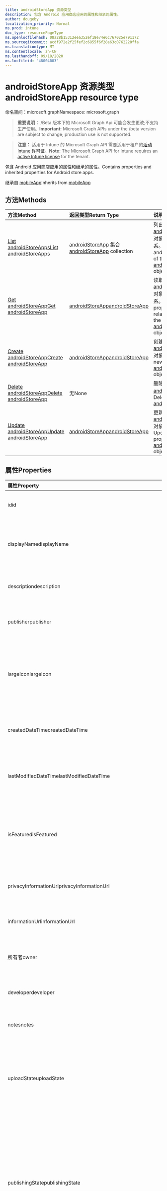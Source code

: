 ```yaml
---
title: androidStoreApp 资源类型
description: 包含 Android 应用商店应用的属性和继承的属性。
author: dougeby
localization_priority: Normal
ms.prod: intune
doc_type: resourcePageType
ms.openlocfilehash: 08a28b15312eea352ef18e74e6c767025e791172
ms.sourcegitcommit: acdf972e2f25fef2c6855f6f28a63c0762228ffa
ms.translationtype: MT
ms.contentlocale: zh-CN
ms.lasthandoff: 09/18/2020
ms.locfileid: "48004003"
---
```

# <a name="androidstoreapp-resource-type"></a><span data-ttu-id="72d74-103">androidStoreApp 资源类型</span><span class="sxs-lookup"><span data-stu-id="72d74-103">androidStoreApp resource type</span></span>

<span data-ttu-id="72d74-104">命名空间：microsoft.graph</span><span class="sxs-lookup"><span data-stu-id="72d74-104">Namespace: microsoft.graph</span></span>

> <span data-ttu-id="72d74-105">**重要说明：** /Beta 版本下的 Microsoft Graph Api 可能会发生更改;不支持生产使用。</span><span class="sxs-lookup"><span data-stu-id="72d74-105">**Important:** Microsoft Graph APIs under the /beta version are subject to change; production use is not supported.</span></span>

> <span data-ttu-id="72d74-106">**注意：** 适用于 Intune 的 Microsoft Graph API 需要适用于租户的[活动 Intune 许可证](https://go.microsoft.com/fwlink/?linkid=839381)。</span><span class="sxs-lookup"><span data-stu-id="72d74-106">**Note:** The Microsoft Graph API for Intune requires an [active Intune license](https://go.microsoft.com/fwlink/?linkid=839381) for the tenant.</span></span>

<span data-ttu-id="72d74-107">包含 Android 应用商店应用的属性和继承的属性。</span><span class="sxs-lookup"><span data-stu-id="72d74-107">Contains properties and inherited properties for Android store apps.</span></span>


<span data-ttu-id="72d74-108">继承自 [mobileApp](../resources/intune-shared-mobileapp.md)</span><span class="sxs-lookup"><span data-stu-id="72d74-108">Inherits from [mobileApp](../resources/intune-shared-mobileapp.md)</span></span>

## <a name="methods"></a><span data-ttu-id="72d74-109">方法</span><span class="sxs-lookup"><span data-stu-id="72d74-109">Methods</span></span>
|<span data-ttu-id="72d74-110">方法</span><span class="sxs-lookup"><span data-stu-id="72d74-110">Method</span></span>|<span data-ttu-id="72d74-111">返回类型</span><span class="sxs-lookup"><span data-stu-id="72d74-111">Return Type</span></span>|<span data-ttu-id="72d74-112">说明</span><span class="sxs-lookup"><span data-stu-id="72d74-112">Description</span></span>|
|:---|:---|:---|
|[<span data-ttu-id="72d74-113">List androidStoreApps</span><span class="sxs-lookup"><span data-stu-id="72d74-113">List androidStoreApps</span></span>](../api/intune-apps-androidstoreapp-list.md)|<span data-ttu-id="72d74-114">[androidStoreApp](../resources/intune-apps-androidstoreapp.md) 集合</span><span class="sxs-lookup"><span data-stu-id="72d74-114">[androidStoreApp](../resources/intune-apps-androidstoreapp.md) collection</span></span>|<span data-ttu-id="72d74-115">列出 [androidStoreApp](../resources/intune-apps-androidstoreapp.md) 对象的属性和关系。</span><span class="sxs-lookup"><span data-stu-id="72d74-115">List properties and relationships of the [androidStoreApp](../resources/intune-apps-androidstoreapp.md) objects.</span></span>|
|[<span data-ttu-id="72d74-116">Get androidStoreApp</span><span class="sxs-lookup"><span data-stu-id="72d74-116">Get androidStoreApp</span></span>](../api/intune-apps-androidstoreapp-get.md)|[<span data-ttu-id="72d74-117">androidStoreApp</span><span class="sxs-lookup"><span data-stu-id="72d74-117">androidStoreApp</span></span>](../resources/intune-apps-androidstoreapp.md)|<span data-ttu-id="72d74-118">读取 [androidStoreApp](../resources/intune-apps-androidstoreapp.md) 对象的属性和关系。</span><span class="sxs-lookup"><span data-stu-id="72d74-118">Read properties and relationships of the [androidStoreApp](../resources/intune-apps-androidstoreapp.md) object.</span></span>|
|[<span data-ttu-id="72d74-119">Create androidStoreApp</span><span class="sxs-lookup"><span data-stu-id="72d74-119">Create androidStoreApp</span></span>](../api/intune-apps-androidstoreapp-create.md)|[<span data-ttu-id="72d74-120">androidStoreApp</span><span class="sxs-lookup"><span data-stu-id="72d74-120">androidStoreApp</span></span>](../resources/intune-apps-androidstoreapp.md)|<span data-ttu-id="72d74-121">创建新的 [androidStoreApp](../resources/intune-apps-androidstoreapp.md) 对象。</span><span class="sxs-lookup"><span data-stu-id="72d74-121">Create a new [androidStoreApp](../resources/intune-apps-androidstoreapp.md) object.</span></span>|
|[<span data-ttu-id="72d74-122">Delete androidStoreApp</span><span class="sxs-lookup"><span data-stu-id="72d74-122">Delete androidStoreApp</span></span>](../api/intune-apps-androidstoreapp-delete.md)|<span data-ttu-id="72d74-123">无</span><span class="sxs-lookup"><span data-stu-id="72d74-123">None</span></span>|<span data-ttu-id="72d74-124">删除 [androidStoreApp](../resources/intune-apps-androidstoreapp.md)。</span><span class="sxs-lookup"><span data-stu-id="72d74-124">Deletes a [androidStoreApp](../resources/intune-apps-androidstoreapp.md).</span></span>|
|[<span data-ttu-id="72d74-125">Update androidStoreApp</span><span class="sxs-lookup"><span data-stu-id="72d74-125">Update androidStoreApp</span></span>](../api/intune-apps-androidstoreapp-update.md)|[<span data-ttu-id="72d74-126">androidStoreApp</span><span class="sxs-lookup"><span data-stu-id="72d74-126">androidStoreApp</span></span>](../resources/intune-apps-androidstoreapp.md)|<span data-ttu-id="72d74-127">更新 [androidStoreApp](../resources/intune-apps-androidstoreapp.md) 对象的属性。</span><span class="sxs-lookup"><span data-stu-id="72d74-127">Update the properties of a [androidStoreApp](../resources/intune-apps-androidstoreapp.md) object.</span></span>|

## <a name="properties"></a><span data-ttu-id="72d74-128">属性</span><span class="sxs-lookup"><span data-stu-id="72d74-128">Properties</span></span>
|<span data-ttu-id="72d74-129">属性</span><span class="sxs-lookup"><span data-stu-id="72d74-129">Property</span></span>|<span data-ttu-id="72d74-130">类型</span><span class="sxs-lookup"><span data-stu-id="72d74-130">Type</span></span>|<span data-ttu-id="72d74-131">说明</span><span class="sxs-lookup"><span data-stu-id="72d74-131">Description</span></span>|
|:---|:---|:---|
|<span data-ttu-id="72d74-132">id</span><span class="sxs-lookup"><span data-stu-id="72d74-132">id</span></span>|<span data-ttu-id="72d74-133">String</span><span class="sxs-lookup"><span data-stu-id="72d74-133">String</span></span>|<span data-ttu-id="72d74-134">实体的键。</span><span class="sxs-lookup"><span data-stu-id="72d74-134">Key of the entity.</span></span> <span data-ttu-id="72d74-135">继承自 [mobileApp](../resources/intune-shared-mobileapp.md)</span><span class="sxs-lookup"><span data-stu-id="72d74-135">Inherited from [mobileApp](../resources/intune-shared-mobileapp.md)</span></span>|
|<span data-ttu-id="72d74-136">displayName</span><span class="sxs-lookup"><span data-stu-id="72d74-136">displayName</span></span>|<span data-ttu-id="72d74-137">String</span><span class="sxs-lookup"><span data-stu-id="72d74-137">String</span></span>|<span data-ttu-id="72d74-138">管理员提供或导入的应用标题。</span><span class="sxs-lookup"><span data-stu-id="72d74-138">The admin provided or imported title of the app.</span></span> <span data-ttu-id="72d74-139">继承自 [mobileApp](../resources/intune-shared-mobileapp.md)</span><span class="sxs-lookup"><span data-stu-id="72d74-139">Inherited from [mobileApp](../resources/intune-shared-mobileapp.md)</span></span>|
|<span data-ttu-id="72d74-140">description</span><span class="sxs-lookup"><span data-stu-id="72d74-140">description</span></span>|<span data-ttu-id="72d74-141">String</span><span class="sxs-lookup"><span data-stu-id="72d74-141">String</span></span>|<span data-ttu-id="72d74-142">应用的说明。</span><span class="sxs-lookup"><span data-stu-id="72d74-142">The description of the app.</span></span> <span data-ttu-id="72d74-143">继承自 [mobileApp](../resources/intune-shared-mobileapp.md)</span><span class="sxs-lookup"><span data-stu-id="72d74-143">Inherited from [mobileApp](../resources/intune-shared-mobileapp.md)</span></span>|
|<span data-ttu-id="72d74-144">publisher</span><span class="sxs-lookup"><span data-stu-id="72d74-144">publisher</span></span>|<span data-ttu-id="72d74-145">String</span><span class="sxs-lookup"><span data-stu-id="72d74-145">String</span></span>|<span data-ttu-id="72d74-146">应用的发布者。</span><span class="sxs-lookup"><span data-stu-id="72d74-146">The publisher of the app.</span></span> <span data-ttu-id="72d74-147">继承自 [mobileApp](../resources/intune-shared-mobileapp.md)</span><span class="sxs-lookup"><span data-stu-id="72d74-147">Inherited from [mobileApp](../resources/intune-shared-mobileapp.md)</span></span>|
|<span data-ttu-id="72d74-148">largeIcon</span><span class="sxs-lookup"><span data-stu-id="72d74-148">largeIcon</span></span>|[<span data-ttu-id="72d74-149">mimeContent</span><span class="sxs-lookup"><span data-stu-id="72d74-149">mimeContent</span></span>](../resources/intune-shared-mimecontent.md)|<span data-ttu-id="72d74-150">要显示在应用详细信息中并用于图标上传的大图标。</span><span class="sxs-lookup"><span data-stu-id="72d74-150">The large icon, to be displayed in the app details and used for upload of the icon.</span></span> <span data-ttu-id="72d74-151">继承自 [mobileApp](../resources/intune-shared-mobileapp.md)</span><span class="sxs-lookup"><span data-stu-id="72d74-151">Inherited from [mobileApp](../resources/intune-shared-mobileapp.md)</span></span>|
|<span data-ttu-id="72d74-152">createdDateTime</span><span class="sxs-lookup"><span data-stu-id="72d74-152">createdDateTime</span></span>|<span data-ttu-id="72d74-153">DateTimeOffset</span><span class="sxs-lookup"><span data-stu-id="72d74-153">DateTimeOffset</span></span>|<span data-ttu-id="72d74-154">创建应用的日期和时间。</span><span class="sxs-lookup"><span data-stu-id="72d74-154">The date and time the app was created.</span></span> <span data-ttu-id="72d74-155">继承自 [mobileApp](../resources/intune-shared-mobileapp.md)</span><span class="sxs-lookup"><span data-stu-id="72d74-155">Inherited from [mobileApp](../resources/intune-shared-mobileapp.md)</span></span>|
|<span data-ttu-id="72d74-156">lastModifiedDateTime</span><span class="sxs-lookup"><span data-stu-id="72d74-156">lastModifiedDateTime</span></span>|<span data-ttu-id="72d74-157">DateTimeOffset</span><span class="sxs-lookup"><span data-stu-id="72d74-157">DateTimeOffset</span></span>|<span data-ttu-id="72d74-158">上次修改应用的日期和时间。</span><span class="sxs-lookup"><span data-stu-id="72d74-158">The date and time the app was last modified.</span></span> <span data-ttu-id="72d74-159">继承自 [mobileApp](../resources/intune-shared-mobileapp.md)</span><span class="sxs-lookup"><span data-stu-id="72d74-159">Inherited from [mobileApp](../resources/intune-shared-mobileapp.md)</span></span>|
|<span data-ttu-id="72d74-160">isFeatured</span><span class="sxs-lookup"><span data-stu-id="72d74-160">isFeatured</span></span>|<span data-ttu-id="72d74-161">Boolean</span><span class="sxs-lookup"><span data-stu-id="72d74-161">Boolean</span></span>|<span data-ttu-id="72d74-162">指示应用是否被管理员标记为特色的值。继承自 [mobileApp](../resources/intune-shared-mobileapp.md)</span><span class="sxs-lookup"><span data-stu-id="72d74-162">The value indicating whether the app is marked as featured by the admin. Inherited from [mobileApp](../resources/intune-shared-mobileapp.md)</span></span>|
|<span data-ttu-id="72d74-163">privacyInformationUrl</span><span class="sxs-lookup"><span data-stu-id="72d74-163">privacyInformationUrl</span></span>|<span data-ttu-id="72d74-164">String</span><span class="sxs-lookup"><span data-stu-id="72d74-164">String</span></span>|<span data-ttu-id="72d74-165">隐私声明 URL。</span><span class="sxs-lookup"><span data-stu-id="72d74-165">The privacy statement Url.</span></span> <span data-ttu-id="72d74-166">继承自 [mobileApp](../resources/intune-shared-mobileapp.md)</span><span class="sxs-lookup"><span data-stu-id="72d74-166">Inherited from [mobileApp](../resources/intune-shared-mobileapp.md)</span></span>|
|<span data-ttu-id="72d74-167">informationUrl</span><span class="sxs-lookup"><span data-stu-id="72d74-167">informationUrl</span></span>|<span data-ttu-id="72d74-168">String</span><span class="sxs-lookup"><span data-stu-id="72d74-168">String</span></span>|<span data-ttu-id="72d74-169">详细信息 URL。</span><span class="sxs-lookup"><span data-stu-id="72d74-169">The more information Url.</span></span> <span data-ttu-id="72d74-170">继承自 [mobileApp](../resources/intune-shared-mobileapp.md)</span><span class="sxs-lookup"><span data-stu-id="72d74-170">Inherited from [mobileApp](../resources/intune-shared-mobileapp.md)</span></span>|
|<span data-ttu-id="72d74-171">所有者</span><span class="sxs-lookup"><span data-stu-id="72d74-171">owner</span></span>|<span data-ttu-id="72d74-172">String</span><span class="sxs-lookup"><span data-stu-id="72d74-172">String</span></span>|<span data-ttu-id="72d74-173">应用的所有者。</span><span class="sxs-lookup"><span data-stu-id="72d74-173">The owner of the app.</span></span> <span data-ttu-id="72d74-174">继承自 [mobileApp](../resources/intune-shared-mobileapp.md)</span><span class="sxs-lookup"><span data-stu-id="72d74-174">Inherited from [mobileApp](../resources/intune-shared-mobileapp.md)</span></span>|
|<span data-ttu-id="72d74-175">developer</span><span class="sxs-lookup"><span data-stu-id="72d74-175">developer</span></span>|<span data-ttu-id="72d74-176">String</span><span class="sxs-lookup"><span data-stu-id="72d74-176">String</span></span>|<span data-ttu-id="72d74-177">应用的开发者。</span><span class="sxs-lookup"><span data-stu-id="72d74-177">The developer of the app.</span></span> <span data-ttu-id="72d74-178">继承自 [mobileApp](../resources/intune-shared-mobileapp.md)</span><span class="sxs-lookup"><span data-stu-id="72d74-178">Inherited from [mobileApp](../resources/intune-shared-mobileapp.md)</span></span>|
|<span data-ttu-id="72d74-179">notes</span><span class="sxs-lookup"><span data-stu-id="72d74-179">notes</span></span>|<span data-ttu-id="72d74-180">String</span><span class="sxs-lookup"><span data-stu-id="72d74-180">String</span></span>|<span data-ttu-id="72d74-181">应用的备注。</span><span class="sxs-lookup"><span data-stu-id="72d74-181">Notes for the app.</span></span> <span data-ttu-id="72d74-182">继承自 [mobileApp](../resources/intune-shared-mobileapp.md)</span><span class="sxs-lookup"><span data-stu-id="72d74-182">Inherited from [mobileApp](../resources/intune-shared-mobileapp.md)</span></span>|
|<span data-ttu-id="72d74-183">uploadState</span><span class="sxs-lookup"><span data-stu-id="72d74-183">uploadState</span></span>|<span data-ttu-id="72d74-184">Int32</span><span class="sxs-lookup"><span data-stu-id="72d74-184">Int32</span></span>|<span data-ttu-id="72d74-185">上载状态。</span><span class="sxs-lookup"><span data-stu-id="72d74-185">The upload state.</span></span> <span data-ttu-id="72d74-186">可能的值包括： 0- `Not Ready` 、1- `Ready` 、2- `Processing` 。</span><span class="sxs-lookup"><span data-stu-id="72d74-186">Possible values are: 0 - `Not Ready`, 1 - `Ready`, 2 - `Processing`.</span></span> <span data-ttu-id="72d74-187">继承自 [mobileApp](../resources/intune-shared-mobileapp.md)</span><span class="sxs-lookup"><span data-stu-id="72d74-187">Inherited from [mobileApp](../resources/intune-shared-mobileapp.md)</span></span>|
|<span data-ttu-id="72d74-188">publishingState</span><span class="sxs-lookup"><span data-stu-id="72d74-188">publishingState</span></span>|[<span data-ttu-id="72d74-189">mobileAppPublishingState</span><span class="sxs-lookup"><span data-stu-id="72d74-189">mobileAppPublishingState</span></span>](../resources/intune-apps-mobileapppublishingstate.md)|<span data-ttu-id="72d74-190">应用的发布状态。</span><span class="sxs-lookup"><span data-stu-id="72d74-190">The publishing state for the app.</span></span> <span data-ttu-id="72d74-191">除非应用已发布，否则无法分配应用。</span><span class="sxs-lookup"><span data-stu-id="72d74-191">The app cannot be assigned unless the app is published.</span></span> <span data-ttu-id="72d74-192">继承自 [mobileApp](../resources/intune-shared-mobileapp.md)。</span><span class="sxs-lookup"><span data-stu-id="72d74-192">Inherited from [mobileApp](../resources/intune-shared-mobileapp.md).</span></span> <span data-ttu-id="72d74-193">可取值为：`notPublished`、`processing`、`published`。</span><span class="sxs-lookup"><span data-stu-id="72d74-193">Possible values are: `notPublished`, `processing`, `published`.</span></span>|
|<span data-ttu-id="72d74-194">isAssigned</span><span class="sxs-lookup"><span data-stu-id="72d74-194">isAssigned</span></span>|<span data-ttu-id="72d74-195">Boolean</span><span class="sxs-lookup"><span data-stu-id="72d74-195">Boolean</span></span>|<span data-ttu-id="72d74-196">指示是否至少向一个组分配了应用程序的值。</span><span class="sxs-lookup"><span data-stu-id="72d74-196">The value indicating whether the app is assigned to at least one group.</span></span> <span data-ttu-id="72d74-197">继承自 [mobileApp](../resources/intune-shared-mobileapp.md)</span><span class="sxs-lookup"><span data-stu-id="72d74-197">Inherited from [mobileApp](../resources/intune-shared-mobileapp.md)</span></span>|
|<span data-ttu-id="72d74-198">roleScopeTagIds</span><span class="sxs-lookup"><span data-stu-id="72d74-198">roleScopeTagIds</span></span>|<span data-ttu-id="72d74-199">String collection</span><span class="sxs-lookup"><span data-stu-id="72d74-199">String collection</span></span>|<span data-ttu-id="72d74-200">此移动应用的作用域标记 id 列表。</span><span class="sxs-lookup"><span data-stu-id="72d74-200">List of scope tag ids for this mobile app.</span></span> <span data-ttu-id="72d74-201">继承自 [mobileApp](../resources/intune-shared-mobileapp.md)</span><span class="sxs-lookup"><span data-stu-id="72d74-201">Inherited from [mobileApp](../resources/intune-shared-mobileapp.md)</span></span>|
|<span data-ttu-id="72d74-202">dependentAppCount</span><span class="sxs-lookup"><span data-stu-id="72d74-202">dependentAppCount</span></span>|<span data-ttu-id="72d74-203">Int32</span><span class="sxs-lookup"><span data-stu-id="72d74-203">Int32</span></span>|<span data-ttu-id="72d74-204">子应用程序的依赖项总数。</span><span class="sxs-lookup"><span data-stu-id="72d74-204">The total number of dependencies the child app has.</span></span> <span data-ttu-id="72d74-205">继承自 [mobileApp](../resources/intune-shared-mobileapp.md)</span><span class="sxs-lookup"><span data-stu-id="72d74-205">Inherited from [mobileApp](../resources/intune-shared-mobileapp.md)</span></span>|
|<span data-ttu-id="72d74-206">supersedingAppCount</span><span class="sxs-lookup"><span data-stu-id="72d74-206">supersedingAppCount</span></span>|<span data-ttu-id="72d74-207">Int32</span><span class="sxs-lookup"><span data-stu-id="72d74-207">Int32</span></span>|<span data-ttu-id="72d74-208">此应用程序直接或间接取代的应用程序总数量。</span><span class="sxs-lookup"><span data-stu-id="72d74-208">The total number of apps this app directly or indirectly supersedes.</span></span> <span data-ttu-id="72d74-209">继承自 [mobileApp](../resources/intune-shared-mobileapp.md)</span><span class="sxs-lookup"><span data-stu-id="72d74-209">Inherited from [mobileApp](../resources/intune-shared-mobileapp.md)</span></span>|
|<span data-ttu-id="72d74-210">supersededAppCount</span><span class="sxs-lookup"><span data-stu-id="72d74-210">supersededAppCount</span></span>|<span data-ttu-id="72d74-211">Int32</span><span class="sxs-lookup"><span data-stu-id="72d74-211">Int32</span></span>|<span data-ttu-id="72d74-212">此应用程序直接或间接取代的应用程序总数量。</span><span class="sxs-lookup"><span data-stu-id="72d74-212">The total number of apps this app is directly or indirectly superseded by.</span></span> <span data-ttu-id="72d74-213">继承自 [mobileApp](../resources/intune-shared-mobileapp.md)</span><span class="sxs-lookup"><span data-stu-id="72d74-213">Inherited from [mobileApp](../resources/intune-shared-mobileapp.md)</span></span>|
|<span data-ttu-id="72d74-214">packageId</span><span class="sxs-lookup"><span data-stu-id="72d74-214">packageId</span></span>|<span data-ttu-id="72d74-215">String</span><span class="sxs-lookup"><span data-stu-id="72d74-215">String</span></span>|<span data-ttu-id="72d74-216">包标识符。</span><span class="sxs-lookup"><span data-stu-id="72d74-216">The package identifier.</span></span>|
|<span data-ttu-id="72d74-217">appIdentifier</span><span class="sxs-lookup"><span data-stu-id="72d74-217">appIdentifier</span></span>|<span data-ttu-id="72d74-218">String</span><span class="sxs-lookup"><span data-stu-id="72d74-218">String</span></span>|<span data-ttu-id="72d74-219">标识名称。</span><span class="sxs-lookup"><span data-stu-id="72d74-219">The Identity Name.</span></span>|
|<span data-ttu-id="72d74-220">appStoreUrl</span><span class="sxs-lookup"><span data-stu-id="72d74-220">appStoreUrl</span></span>|<span data-ttu-id="72d74-221">String</span><span class="sxs-lookup"><span data-stu-id="72d74-221">String</span></span>|<span data-ttu-id="72d74-222">Android 应用商店 URL。</span><span class="sxs-lookup"><span data-stu-id="72d74-222">The Android app store URL.</span></span>|
|<span data-ttu-id="72d74-223">minimumSupportedOperatingSystem</span><span class="sxs-lookup"><span data-stu-id="72d74-223">minimumSupportedOperatingSystem</span></span>|[<span data-ttu-id="72d74-224">androidMinimumOperatingSystem</span><span class="sxs-lookup"><span data-stu-id="72d74-224">androidMinimumOperatingSystem</span></span>](../resources/intune-apps-androidminimumoperatingsystem.md)|<span data-ttu-id="72d74-225">最低适用操作系统的值。</span><span class="sxs-lookup"><span data-stu-id="72d74-225">The value for the minimum applicable operating system.</span></span>|

## <a name="relationships"></a><span data-ttu-id="72d74-226">关系</span><span class="sxs-lookup"><span data-stu-id="72d74-226">Relationships</span></span>
|<span data-ttu-id="72d74-227">关系</span><span class="sxs-lookup"><span data-stu-id="72d74-227">Relationship</span></span>|<span data-ttu-id="72d74-228">类型</span><span class="sxs-lookup"><span data-stu-id="72d74-228">Type</span></span>|<span data-ttu-id="72d74-229">说明</span><span class="sxs-lookup"><span data-stu-id="72d74-229">Description</span></span>|
|:---|:---|:---|
|<span data-ttu-id="72d74-230">categories</span><span class="sxs-lookup"><span data-stu-id="72d74-230">categories</span></span>|<span data-ttu-id="72d74-231">[mobileAppCategory](../resources/intune-apps-mobileappcategory.md) 集合</span><span class="sxs-lookup"><span data-stu-id="72d74-231">[mobileAppCategory](../resources/intune-apps-mobileappcategory.md) collection</span></span>|<span data-ttu-id="72d74-232">此应用的类别列表。</span><span class="sxs-lookup"><span data-stu-id="72d74-232">The list of categories for this app.</span></span> <span data-ttu-id="72d74-233">继承自 [mobileApp](../resources/intune-shared-mobileapp.md)</span><span class="sxs-lookup"><span data-stu-id="72d74-233">Inherited from [mobileApp](../resources/intune-shared-mobileapp.md)</span></span>|
|<span data-ttu-id="72d74-234">assignments</span><span class="sxs-lookup"><span data-stu-id="72d74-234">assignments</span></span>|<span data-ttu-id="72d74-235">[mobileAppAssignment](../resources/intune-apps-mobileappassignment.md) 集合</span><span class="sxs-lookup"><span data-stu-id="72d74-235">[mobileAppAssignment](../resources/intune-apps-mobileappassignment.md) collection</span></span>|<span data-ttu-id="72d74-236">此移动应用的组分配的列表。</span><span class="sxs-lookup"><span data-stu-id="72d74-236">The list of group assignments for this mobile app.</span></span> <span data-ttu-id="72d74-237">继承自 [mobileApp](../resources/intune-shared-mobileapp.md)</span><span class="sxs-lookup"><span data-stu-id="72d74-237">Inherited from [mobileApp](../resources/intune-shared-mobileapp.md)</span></span>|
|<span data-ttu-id="72d74-238">installSummary</span><span class="sxs-lookup"><span data-stu-id="72d74-238">installSummary</span></span>|[<span data-ttu-id="72d74-239">mobileAppInstallSummary</span><span class="sxs-lookup"><span data-stu-id="72d74-239">mobileAppInstallSummary</span></span>](../resources/intune-apps-mobileappinstallsummary.md)|<span data-ttu-id="72d74-240">移动应用安装摘要。</span><span class="sxs-lookup"><span data-stu-id="72d74-240">Mobile App Install Summary.</span></span> <span data-ttu-id="72d74-241">继承自 [mobileApp](../resources/intune-shared-mobileapp.md)</span><span class="sxs-lookup"><span data-stu-id="72d74-241">Inherited from [mobileApp](../resources/intune-shared-mobileapp.md)</span></span>|
|<span data-ttu-id="72d74-242">deviceStatuses</span><span class="sxs-lookup"><span data-stu-id="72d74-242">deviceStatuses</span></span>|<span data-ttu-id="72d74-243">[mobileAppInstallStatus](../resources/intune-apps-mobileappinstallstatus.md) 集合</span><span class="sxs-lookup"><span data-stu-id="72d74-243">[mobileAppInstallStatus](../resources/intune-apps-mobileappinstallstatus.md) collection</span></span>|<span data-ttu-id="72d74-244">此移动应用程序的安装状态列表。</span><span class="sxs-lookup"><span data-stu-id="72d74-244">The list of installation states for this mobile app.</span></span> <span data-ttu-id="72d74-245">继承自 [mobileApp](../resources/intune-shared-mobileapp.md)</span><span class="sxs-lookup"><span data-stu-id="72d74-245">Inherited from [mobileApp](../resources/intune-shared-mobileapp.md)</span></span>|
|<span data-ttu-id="72d74-246">userStatuses</span><span class="sxs-lookup"><span data-stu-id="72d74-246">userStatuses</span></span>|<span data-ttu-id="72d74-247">[userAppInstallStatus](../resources/intune-apps-userappinstallstatus.md) 集合</span><span class="sxs-lookup"><span data-stu-id="72d74-247">[userAppInstallStatus](../resources/intune-apps-userappinstallstatus.md) collection</span></span>|<span data-ttu-id="72d74-248">此移动应用程序的安装状态列表。</span><span class="sxs-lookup"><span data-stu-id="72d74-248">The list of installation states for this mobile app.</span></span> <span data-ttu-id="72d74-249">继承自 [mobileApp](../resources/intune-shared-mobileapp.md)</span><span class="sxs-lookup"><span data-stu-id="72d74-249">Inherited from [mobileApp](../resources/intune-shared-mobileapp.md)</span></span>|
|<span data-ttu-id="72d74-250">相互</span><span class="sxs-lookup"><span data-stu-id="72d74-250">relationships</span></span>|<span data-ttu-id="72d74-251">[mobileAppRelationship](../resources/intune-apps-mobileapprelationship.md) 集合</span><span class="sxs-lookup"><span data-stu-id="72d74-251">[mobileAppRelationship](../resources/intune-apps-mobileapprelationship.md) collection</span></span>|<span data-ttu-id="72d74-252">此应用程序的直接关系集。</span><span class="sxs-lookup"><span data-stu-id="72d74-252">The set of direct relationships for this app.</span></span> <span data-ttu-id="72d74-253">继承自 [mobileApp](../resources/intune-shared-mobileapp.md)</span><span class="sxs-lookup"><span data-stu-id="72d74-253">Inherited from [mobileApp](../resources/intune-shared-mobileapp.md)</span></span>|

## <a name="json-representation"></a><span data-ttu-id="72d74-254">JSON 表示形式</span><span class="sxs-lookup"><span data-stu-id="72d74-254">JSON Representation</span></span>
<span data-ttu-id="72d74-255">下面是资源的 JSON 表示形式。</span><span class="sxs-lookup"><span data-stu-id="72d74-255">Here is a JSON representation of the resource.</span></span>
<!-- {
  "blockType": "resource",
  "keyProperty": "id",
  "@odata.type": "microsoft.graph.androidStoreApp"
}
-->
``` json
{
  "@odata.type": "#microsoft.graph.androidStoreApp",
  "id": "String (identifier)",
  "displayName": "String",
  "description": "String",
  "publisher": "String",
  "largeIcon": {
    "@odata.type": "microsoft.graph.mimeContent",
    "type": "String",
    "value": "binary"
  },
  "createdDateTime": "String (timestamp)",
  "lastModifiedDateTime": "String (timestamp)",
  "isFeatured": true,
  "privacyInformationUrl": "String",
  "informationUrl": "String",
  "owner": "String",
  "developer": "String",
  "notes": "String",
  "uploadState": 1024,
  "publishingState": "String",
  "isAssigned": true,
  "roleScopeTagIds": [
    "String"
  ],
  "dependentAppCount": 1024,
  "supersedingAppCount": 1024,
  "supersededAppCount": 1024,
  "packageId": "String",
  "appIdentifier": "String",
  "appStoreUrl": "String",
  "minimumSupportedOperatingSystem": {
    "@odata.type": "microsoft.graph.androidMinimumOperatingSystem",
    "v4_0": true,
    "v4_0_3": true,
    "v4_1": true,
    "v4_2": true,
    "v4_3": true,
    "v4_4": true,
    "v5_0": true,
    "v5_1": true,
    "v6_0": true,
    "v7_0": true,
    "v7_1": true,
    "v8_0": true,
    "v8_1": true,
    "v9_0": true
  }
}
```






